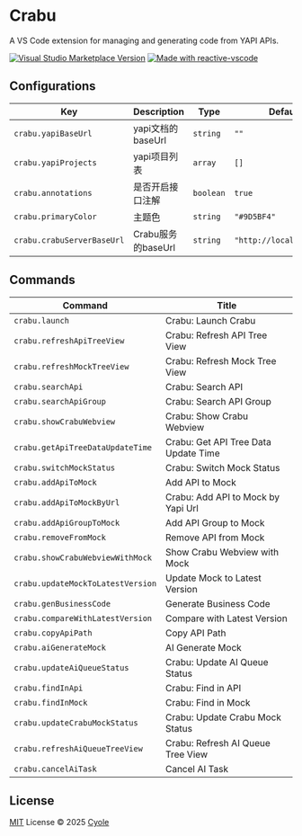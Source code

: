 # Crabu

A VS Code extension for managing and generating code from YAPI APIs.

<a href="https://marketplace.visualstudio.com/items?itemName=cyole.crabu" target="__blank"><img src="https://img.shields.io/visual-studio-marketplace/v/cyole.crabu.svg?color=eee&amp;label=VS%20Code%20Marketplace&logo=visual-studio-code" alt="Visual Studio Marketplace Version" /></a>
<a href="https://kermanx.github.io/reactive-vscode/" target="__blank"><img src="https://img.shields.io/badge/made_with-reactive--vscode-%23007ACC?style=flat&labelColor=%23229863"  alt="Made with reactive-vscode" /></a>

## Configurations

<!-- configs -->

| Key                        | Description     | Type      | Default                  |
| -------------------------- | --------------- | --------- | ------------------------ |
| `crabu.yapiBaseUrl`        | yapi文档的baseUrl  | `string`  | `""`                     |
| `crabu.yapiProjects`       | yapi项目列表        | `array`   | `[]`                     |
| `crabu.annotations`        | 是否开启接口注解        | `boolean` | `true`                   |
| `crabu.primaryColor`       | 主题色             | `string`  | `"#9D5BF4"`              |
| `crabu.crabuServerBaseUrl` | Crabu服务的baseUrl | `string`  | `"http://localhost/api"` |

<!-- configs -->

## Commands

<!-- commands -->

| Command                           | Title                                |
| --------------------------------- | ------------------------------------ |
| `crabu.launch`                    | Crabu: Launch Crabu                  |
| `crabu.refreshApiTreeView`        | Crabu: Refresh API Tree View         |
| `crabu.refreshMockTreeView`       | Crabu: Refresh Mock Tree View        |
| `crabu.searchApi`                 | Crabu: Search API                    |
| `crabu.searchApiGroup`            | Crabu: Search API Group              |
| `crabu.showCrabuWebview`          | Crabu: Show Crabu Webview            |
| `crabu.getApiTreeDataUpdateTime`  | Crabu: Get API Tree Data Update Time |
| `crabu.switchMockStatus`          | Crabu: Switch Mock Status            |
| `crabu.addApiToMock`              | Add API to Mock                      |
| `crabu.addApiToMockByUrl`         | Crabu: Add API to Mock by Yapi Url   |
| `crabu.addApiGroupToMock`         | Add API Group to Mock                |
| `crabu.removeFromMock`            | Remove API from Mock                 |
| `crabu.showCrabuWebviewWithMock`  | Show Crabu Webview with Mock         |
| `crabu.updateMockToLatestVersion` | Update Mock to Latest Version        |
| `crabu.genBusinessCode`           | Generate Business Code               |
| `crabu.compareWithLatestVersion`  | Compare with Latest Version          |
| `crabu.copyApiPath`               | Copy API Path                        |
| `crabu.aiGenerateMock`            | AI Generate Mock                     |
| `crabu.updateAiQueueStatus`       | Crabu: Update AI Queue Status        |
| `crabu.findInApi`                 | Crabu: Find in API                   |
| `crabu.findInMock`                | Crabu: Find in Mock                  |
| `crabu.updateCrabuMockStatus`     | Crabu: Update Crabu Mock Status      |
| `crabu.refreshAiQueueTreeView`    | Crabu: Refresh AI Queue Tree View    |
| `crabu.cancelAiTask`              | Cancel AI Task                       |

<!-- commands -->

## License

[MIT](./LICENSE.md) License © 2025 [Cyole](https://github.com/cyole)
